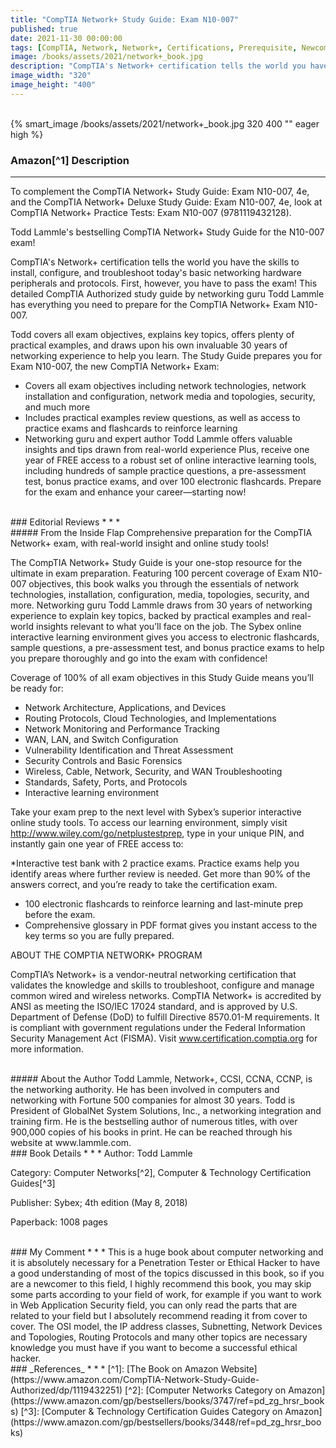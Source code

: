 ```yaml
---
title: "CompTIA Network+ Study Guide: Exam N10-007"
published: true
date: 2021-11-30 00:00:00
tags: [CompTIA, Network, Network+, Certifications, Prerequisite, Newcomers]
image: /books/assets/2021/network+_book.jpg
description: "CompTIA's Network+ certification tells the world you have the skills to install, configure, and troubleshoot today's basic networking hardware peripherals and protocols. First, however, you have to pass the exam! This detailed CompTIA Authorized study guide by networking guru Todd Lammle has everything you need to prepare for the CompTIA Network+ Exam N10-007."
image_width: "320"
image_height: "400"
---
```


<br>
{% smart_image /books/assets/2021/network+_book.jpg 320 400 "" eager high %}
<br>

### Amazon[^1] Description
* * *
To complement the CompTIA Network+ Study Guide: Exam N10-007, 4e, and the CompTIA Network+ Deluxe Study Guide: Exam N10-007, 4e, look at CompTIA Network+ Practice Tests: Exam N10-007 (9781119432128).

Todd Lammle's bestselling CompTIA Network+ Study Guide for the N10-007 exam!

CompTIA's Network+ certification tells the world you have the skills to install, configure, and troubleshoot today's basic networking hardware peripherals and protocols. First, however, you have to pass the exam! This detailed CompTIA Authorized study guide by networking guru Todd Lammle has everything you need to prepare for the CompTIA Network+ Exam N10-007.

Todd covers all exam objectives, explains key topics, offers plenty of practical examples, and draws upon his own invaluable 30 years of networking experience to help you learn. The Study Guide prepares you for Exam N10-007, the new CompTIA Network+ Exam:

* Covers all exam objectives including network technologies, network installation and configuration, network media and topologies, security, and much more
* Includes practical examples review questions, as well as access to practice exams and flashcards to reinforce learning
* Networking guru and expert author Todd Lammle offers valuable insights and tips drawn from real-world experience
Plus, receive one year of FREE access to a robust set of online interactive learning tools, including hundreds of sample practice questions, a pre-assessment test, bonus practice exams, and over 100 electronic flashcards. Prepare for the exam and enhance your career—starting now!

<br>
### Editorial Reviews
* * *
<br>
##### From the Inside Flap
Comprehensive preparation for the CompTIA Network+ exam, with real-world insight and online study tools!

The CompTIA Network+ Study Guide is your one-stop resource for the ultimate in exam preparation. Featuring 100 percent coverage of Exam N10-007 objectives, this book walks you through the essentials of network technologies, installation, configuration, media, topologies, security, and more. Networking guru Todd Lammle draws from 30 years of networking experience to explain key topics, backed by practical examples and real-world insights relevant to what you’ll face on the job. The Sybex online interactive learning environment gives you access to electronic flashcards, sample questions, a pre-assessment test, and bonus practice exams to help you prepare thoroughly and go into the exam with confidence!

Coverage of 100% of all exam objectives in this Study Guide means you’ll be ready for:

* Network Architecture, Applications, and Devices
* Routing Protocols, Cloud Technologies, and Implementations
* Network Monitoring and Performance Tracking
* WAN, LAN, and Switch Configuration
* Vulnerability Identification and Threat Assessment
* Security Controls and Basic Forensics
* Wireless, Cable, Network, Security, and WAN Troubleshooting
* Standards, Safety, Ports, and Protocols
* Interactive learning environment

Take your exam prep to the next level with Sybex’s superior interactive online study tools. To access our learning environment, simply visit http://www.wiley.com/go/netplustestprep, type in your unique PIN, and instantly gain one year of FREE access to:

*Interactive test bank with 2 practice exams. Practice exams help you identify areas where further review is needed. Get more than 90% of the answers correct, and you’re ready to take the certification exam.
* 100 electronic flashcards to reinforce learning and last-minute prep before the exam.
* Comprehensive glossary in PDF format gives you instant access to the key terms so you are fully prepared.

ABOUT THE COMPTIA NETWORK+ PROGRAM

CompTIA’s Network+ is a vendor-neutral networking certification that validates the knowledge and skills to troubleshoot, configure and manage common wired and wireless networks. CompTIA Network+ is accredited by ANSI as meeting the ISO/IEC 17024 standard, and is approved by U.S. Department of Defense (DoD) to fulfill Directive 8570.01-M requirements. It is compliant with government regulations under the Federal Information Security Management Act (FISMA). Visit www.certification.comptia.org for more information.

<br>
##### About the Author
Todd Lammle, Network+, CCSI, CCNA, CCNP, is the networking authority. He has been involved in computers and networking with Fortune 500 companies for almost 30 years. Todd is President of GlobalNet System Solutions, Inc., a networking integration and training firm. He is the bestselling author of numerous titles, with over 900,000 copies of his books in print. He can be reached through his website at www.lammle.com.

<br>
### Book Details
* * *
Author: Todd Lammle

Category: Computer Networks[^2], Computer & Technology Certification Guides[^3]

Publisher: Sybex; 4th edition (May 8, 2018)

Paperback: 1008 pages

<br>
### My Comment
* * *
This is a huge book about computer networking and it is absolutely necessary for a Penetration Tester or Ethical Hacker to have a good understanding of most of the topics discussed in this book, so if you are a newcomer to this field, I highly recommend this book, you may skip some parts according to your field of work, for example if you want to work in Web Application Security field, you can only read the parts that are related to your field but I absolutely recommend reading it from cover to cover. The OSI model, the IP address classes, Subnetting, Network Devices and Topologies, Routing Protocols and many other topics are necessary knowledge you must have if you want to become a successful ethical hacker.

<br>
### _References_
* * *
[^1]: [The Book on Amazon Website](https://www.amazon.com/CompTIA-Network-Study-Guide-Authorized/dp/1119432251)
[^2]: [Computer Networks Category on Amazon](https://www.amazon.com/gp/bestsellers/books/3747/ref=pd_zg_hrsr_books)
[^3]: [Computer & Technology Certification Guides Category on Amazon](https://www.amazon.com/gp/bestsellers/books/3448/ref=pd_zg_hrsr_books)

